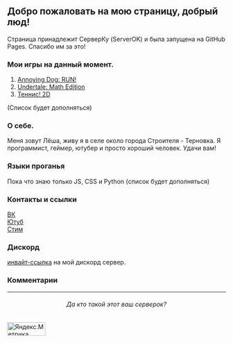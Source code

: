 <script data-ad-client="ca-pub-1380972911397946" async src="https://pagead2.googlesyndication.com/pagead/js/adsbygoogle.js"></script>  

<script type="text/javascript" src="https://vk.com/js/api/openapi.js?168"></script>

<script type="text/javascript">
  VK.init({apiId: 7634401, onlyWidgets: true});
</script>
<!-- Yandex.Metrika counter -->
<script type="text/javascript" >
   (function(m,e,t,r,i,k,a){m[i]=m[i]||function(){(m[i].a=m[i].a||[]).push(arguments)};
   m[i].l=1*new Date();k=e.createElement(t),a=e.getElementsByTagName(t)[0],k.async=1,k.src=r,a.parentNode.insertBefore(k,a)})
   (window, document, "script", "https://mc.yandex.ru/metrika/tag.js", "ym");

   ym(68341726, "init", {
        clickmap:true,
        trackLinks:true,
        accurateTrackBounce:true,
        webvisor:true
   });
</script>
<noscript><div><img src="https://mc.yandex.ru/watch/68341726" style="position:absolute; left:-9999px;" alt="" /></div></noscript>
<!-- /Yandex.Metrika counter -->

<script type="text/javascript" src="https://vk.com/js/api/openapi.js?168"></script>

<!-- VK Widget -->
<div id="vk_community_messages"></div>
<script type="text/javascript">
VK.Widgets.CommunityMessages("vk_community_messages", 196938783, {expanded: "1",tooltipButtonText: "Хочешь предложить идею для видео?"});
</script>
<head>
   
<!-- Begin Jekyll SEO tag v2.6.1 -->
<title>Дом серверка!</title>
<meta name="generator" content="Jekyll v3.9.0">
<meta property="og:title" content="Дом серверка!">
<meta property="og:locale" content="en_US">
<link rel="canonical" href="Дом серверка!">
<meta property="og:url" content="https://server-ok.github.io/">
<meta property="og:site_name" content="Дом серверка!">
<script async="" src="https://mc.yandex.ru/metrika/tag.js"></script><script type="application/ld+json">
{"url":"https://server-ok.github.io/","@type":"WebSite","headline":"Дом серверка!","name":"Дом серверка!","@context":"https://schema.org"}</script>

<!-- End Jekyll SEO tag --></head>
## Добро пожаловать на мою страницу, добрый люд!

Страница принадлежит СерверКу (ServerOK) и была запущена на GitHub Pages. Спасибо им за это!

### Мои игры на данный момент.

1. [Annoying Dog: RUN](https://server-ok.github.io/AnnoyingDogRun/)[!](https://server-ok.github.io/secret/)  
2. [Undertale: Math Edition](https://server-ok.github.io/UnderMath/)  
3. [Теннис! 2D](https://server-ok.github.io/Tennis2d/)  

(Список будет дополняться)

### О себе.
Меня зовут Лёша, живу я в селе около города Строителя - Терновка. Я программист, геймер, ютубер и просто хороший человек.
Удачи вам!

### Языки проганья
Пока что знаю только JS, CSS и Python (список будет дополняться)
### Контакты и ссылки

[ВК](https://vk.link/serverok_official)  
[Ютуб](https://www.youtube.com/channel/UCAKbapy2TOjI9CgEI_5U9Pw)  
[Стим](https://steamcommunity.com/id/Server_YouTube)  

### Дискорд
[инвайт-ссылка](https://discord.com/invite/sU3Ffjk) на мой дискорд сервер.  

### Комментарии  
<div id="vk_comments"></div>
<script type="text/javascript">
VK.Widgets.Comments("vk_comments", {limit: 10, attach: "*"});
</script>

***

###### <center> Да кто такой этот ваш серверок? </center> ######
<!-- Yandex.Metrika informer -->
<a href="https://metrika.yandex.ru/stat/?id=68341726&amp;from=informer"
target="_blank" rel="nofollow"><img src="https://informer.yandex.ru/informer/68341726/3_1_868686FF_666666FF_1_pageviews"
style="width:88px; height:31px; border:0;" alt="Яндекс.Метрика" title="Яндекс.Метрика: данные за сегодня (просмотры, визиты и уникальные посетители)" /></a>
<!-- /Yandex.Metrika informer -->

